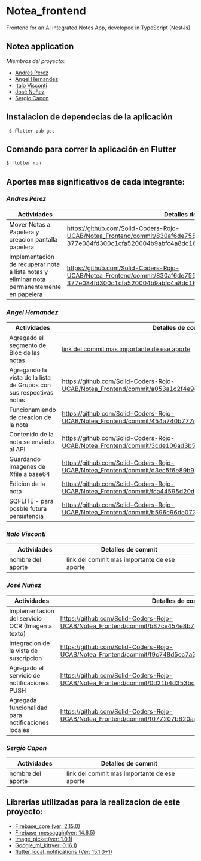 # Notea_frontend
Frontend for an AI integrated Notes App, developed in TypeScript (NestJs).

## Notea application
_Miembros del proyecto_:
- [Andres Perez](https://github.com/andresperez0401)
- [Angel Hernandez](https://github.com/Delta27222)
- [Italo Visconti](https://github.com/italovisconti) 
- [José Nuñez](https://github.com/JosMeeh)
- [Sergio Capon](https://github.com/SerCap98) 

## Instalacion de dependecias de la aplicación
```bash
 $ flutter pub get
```
## Comando para correr la aplicación en Flutter
```bash
$ flutter run 
```

## Aportes mas significativos de cada integrante:
### _Andres Perez_
| Actividades                                                                                                            | Detalles de commit                                               |
|----------------------------------------------------------------------------------------------------------------------|-------------------------------------------------------|
| Mover Notas a Papelera y creacion pantalla papelera | https://github.com/Solid-Coders-Rojo-UCAB/Notea_Frontend/commit/830af6de755f82d31a1c8dc0f2798ba806757cf4#diff-377e084fd300c1cfa520004b9abfc4a8dc16426d773b68caa733e96180fac611
| Implementacion de recuperar nota a lista notas y eliminar nota permanentemente en papelera | https://github.com/Solid-Coders-Rojo-UCAB/Notea_Frontend/commit/830af6de755f82d31a1c8dc0f2798ba806757cf4#diff-377e084fd300c1cfa520004b9abfc4a8dc16426d773b68caa733e96180fac611

### _Angel Hernandez_
| Actividades                                                                                                            | Detalles de commit                                               |
|----------------------------------------------------------------------------------------------------------------------|-------------------------------------------------------|
| Agregado el segmento de Bloc de las notas | [link del commit mas importante de ese aporte](https://github.com/Solid-Coders-Rojo-UCAB/Notea_Frontend/commit/6c6d209149d0610d2275a831f9cb9de2a5f41a9c)
| Agregando la vista de la lista de Grupos con sus respectivas notas | https://github.com/Solid-Coders-Rojo-UCAB/Notea_Frontend/commit/a053a1c2f4e9dbb2ea9212f151af996dc162d2d7
| Funcionamiendo de creacion de la nota | https://github.com/Solid-Coders-Rojo-UCAB/Notea_Frontend/commit/454a740b777cd0f0ea10d5be211e4754826c51ef
| Contenido de la nota se enviado al API | https://github.com/Solid-Coders-Rojo-UCAB/Notea_Frontend/commit/3cde106ad3b52799e4594a3e8efa73aa66562b8d
| Guardando imagenes de Xfile a base64  | https://github.com/Solid-Coders-Rojo-UCAB/Notea_Frontend/commit/d3ec5f6e89b9080f810a55d0f9b19a507d880288
| Edicion de la nota | https://github.com/Solid-Coders-Rojo-UCAB/Notea_Frontend/commit/fca44595d20dce08ae582633588b7fc34c5a3d39
| SQFLITE - para posble futura persistencia | https://github.com/Solid-Coders-Rojo-UCAB/Notea_Frontend/commit/b596c96de073a1e455d4335060dcba4c14bbafe7

### _Italo Visconti_
| Actividades                                                                                                            | Detalles de commit                                               |
|----------------------------------------------------------------------------------------------------------------------|-------------------------------------------------------|
| nombre del aporte | link del commit mas importante de ese aporte




### _José Nuñez_
| Actividades                                                                                                            | Detalles de commit                                               |
|----------------------------------------------------------------------------------------------------------------------|-------------------------------------------------------|
|Implementacion del servicio OCR (Imagen a texto) |https://github.com/Solid-Coders-Rojo-UCAB/Notea_Frontend/commit/b87ce454e8b7791490f61c4026b20a1c5b7b64c7
|Integracion de la vista de suscripcion| https://github.com/Solid-Coders-Rojo-UCAB/Notea_Frontend/commit/f9c748d5cc7a3ab8f77a8bb44a9945328665697b
|Agregado el servicio de notificaciones PUSH | https://github.com/Solid-Coders-Rojo-UCAB/Notea_Frontend/commit/0d21b4d353bc4406d761c56ab43ee0483d4e54ab
| Agregada funcionalidad para notificaciones locales |https://github.com/Solid-Coders-Rojo-UCAB/Notea_Frontend/commit/f077207b620aa48427216a54fc9c9c39a6058923




### _Sergio Capon_
| Actividades                                                                                                            | Detalles de commit                                               |
|----------------------------------------------------------------------------------------------------------------------|-------------------------------------------------------|
| nombre del aporte | link del commit mas importante de ese aporte

## Librerías utilizadas para la realizacion de este proyecto:
- [Firebase_core (ver: 2.15.0)](https://pub.dev/packages/firebase_core)
- [Firebase_messaggin(ver: 14.6.5)](https://pub.dev/packages/firebase_messaging)
- [Image_picket(ver: 1.0.1)](https://pub.dev/packages/image_picker)
- [Google_ml_kit(ver: 0.16.1)](https://pub.dev/packages/google_ml_kit)
- [flutter_local_notifications (Ver: 15.1.0+1)](https://pub.dev/packages/flutter_local_notifications)

